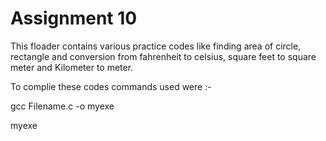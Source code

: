 # Assignment 10
 This floader contains various practice codes like finding area of circle, rectangle and conversion from fahrenheit to celsius, square feet to square meter and Kilometer to meter.
 
 To complie these codes commands used were :- 
 
 gcc Filename.c -o myexe 
 
 myexe
